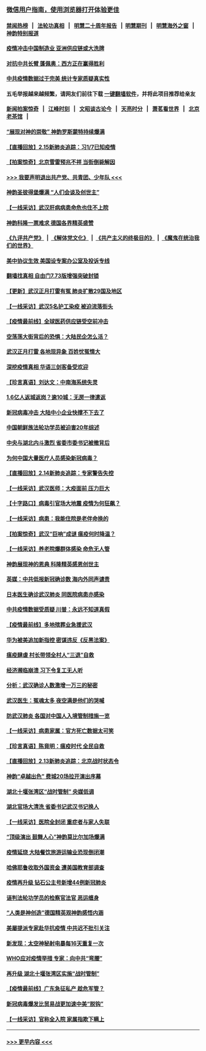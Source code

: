 ### [微信用户指南，使用浏览器打开体验更佳](https://github.com/gfw-breaker/banned-news1/blob/master/indexes/wechat-guide.md?t=0)
#### [禁闻热榜](热点新闻.md?t=0)  &nbsp;&nbsp;|&nbsp;&nbsp; [法轮功真相](https://github.com/gfw-breaker/truth/blob/master/README.md?t=0) &nbsp;&nbsp;|&nbsp;&nbsp; [明慧二十周年报告](https://github.com/gfw-breaker/mh-reports/blob/master/README.md?t=0) &nbsp;&nbsp;|&nbsp;&nbsp;[明慧期刊](https://github.com/gfw-breaker/mh-qikan) &nbsp;&nbsp;|&nbsp;&nbsp; [明慧海外之窗](https://github.com/gfw-breaker/mh-news/blob/master/README.md?t=0) &nbsp;&nbsp;|&nbsp;&nbsp; [神韵特别报道](https://github.com/gfw-breaker/mh-news/blob/master/shenyun.md?t=0)
#### [疫情冲击中国制造业 亚洲供应链或大洗牌](../pages/nf4514/n11871629.md?t=02160522) 
#### [对抗中共长臂 蓬佩奥：西方正在赢得胜利](../pages/nf4514/n11871500.md?t=02160522) 
#### [中共疫情数据过于完美 统计专家质疑真实性](../pages/nf4514/n11870197.md?t=02160522) 
#### 五毛举报越来越频繁，请网友们前往下载 [一键翻墙软件](https://github.com/gfw-breaker/ssr-accounts)，并将此项目推荐给亲友
#### [新闻拍案惊奇](https://github.com/gfw-breaker/banned-news1/blob/master/pages/link4.md) &nbsp;&nbsp;|&nbsp;&nbsp; [江峰时刻](https://github.com/gfw-breaker/banned-news1/blob/master/pages/link4.md) &nbsp;&nbsp;|&nbsp;&nbsp; [文昭谈古论今](https://github.com/gfw-breaker/banned-news1/blob/master/pages/link4.md) &nbsp;&nbsp;|&nbsp;&nbsp; [天亮时分](https://github.com/gfw-breaker/banned-news1/blob/master/pages/link4.md) &nbsp;&nbsp;|&nbsp;&nbsp; [萧茗看世界](https://github.com/gfw-breaker/banned-news1/blob/master/pages/link4.md) &nbsp;&nbsp;|&nbsp;&nbsp; [北京老茶馆](https://github.com/gfw-breaker/banned-news1/blob/master/pages/link4.md) &nbsp;&nbsp;|&nbsp;&nbsp; 
#### [“展现对神的崇敬” 神韵罗斯蒙特持续爆满](../pages/nf4514/n11871152.md?t=02160522) 
#### [【直播回放】2.15新肺炎追踪：习1/7已知疫情](../pages/nf4514/n11871276.md?t=02160522) 
#### [【拍案惊奇】北京雪雷预兆不祥 当街倒毙解因](../pages/nf4514/n11870203.md?t=02160522) 
#### [>>> 我要声明退出共产党、共青团、少年队 <<<](https://github.com/begood0513/goodnews/blob/master/quit/letter.md) 
#### [神韵圣彼得堡爆满 “人们会谈及创世主”](../pages/nf4514/n11871031.md?t=02160522) 
#### [【一线采访】武汉肝病病患命危也住不上院](../pages/nf4514/n11870591.md?t=02160522) 
#### [神韵科隆一票难求 德国各界精英盛赞](../pages/nf4514/n11870655.md?t=02160522) 
#### [《九评共产党》](https://github.com/begood0513/9ping.md/blob/master/README.md) &nbsp;|&nbsp; [《解体党文化》](../../../../jtdwh.md/blob/master/README.md)  &nbsp;|&nbsp; [《共产主义的终极目的》](../../../../gczydzjmd.md/blob/master/README.md) &nbsp;|&nbsp; [《魔鬼在统治我们的世界》](../../../../mgztzwmdsj.md/blob/master/README.md) 
#### [美中协议生效 美国设专案办公室及投诉专线](../pages/nf4514/n11870266.md?t=02160522) 
#### [翻墙找真相 自由门7.73版增强突破封锁](../pages/nf4514/n11869569.md?t=02160522) 
#### [【更新】武汉正月打雷有冤 肺炎扩散29国及地区](../pages/nf4514/n11801312.md?t=02160522) 
#### [【一线采访】武汉5名护工染疫 被迫流落街头](../pages/nf4514/n11870054.md?t=02160522) 
#### [【疫情最前线】全球医药供应链受空前冲击](../pages/nf4514/n11869614.md?t=02160522) 
#### [空荡荡大街背后的恐惧：大陆民企怎么活？](../pages/nf4514/n11869676.md?t=02160522) 
#### [武汉正月打雷 各地现异象 百姓忧冤情大](../pages/nf4514/n11869531.md?t=02160522) 
#### [深挖疫情真相 华语三剑客备受欢迎](../pages/nf4514/n11867482.md?t=02160522) 
#### [【珍言真语】刘达文：中南海系统失灵](../pages/nf4514/n11869465.md?t=02160522) 
#### [1.6亿人返城返岗？逾10城：无房一律遣返](../pages/nf4514/n11869360.md?t=02160522) 
#### [新冠病毒冲击 大陆中小企业快撑不下去了](../pages/nf4514/n11869259.md?t=02160522) 
#### [中国朝鲜族法轮功学员被迫害20年综述](../pages/nf4514/n11846618.md?t=02160522) 
#### [中央与湖北内斗激烈 省委市委书记被撤背后](../pages/nf4514/n11868325.md?t=02160522) 
#### [为何中国大量医疗人员感染新冠病毒？](../pages/nf4514/n11869001.md?t=02160522) 
#### [【直播回放】2.14新肺炎追踪：专家警告失控](../pages/nf4514/n11868930.md?t=02160522) 
#### [【一线采访】武汉医师：大疫面前 压力巨大](../pages/nf4514/n11868829.md?t=02160522) 
#### [【十字路口】病毒引官场大地震 疫情为何狂飙？](../pages/nf4514/n11867660.md?t=02160522) 
#### [【一线采访】病患：我能住院是老伴命换的](../pages/nf4514/n11867769.md?t=02160522) 
#### [【拍案惊奇】武汉“巨响”成谜 瘟疫何时降温？](../pages/nf4514/n11867555.md?t=02160522) 
#### [【一线采访】养老院爆群体感染 命危无人管](../pages/nf4514/n11868341.md?t=02160522) 
#### [神韵展现神的恩典 科隆精英感恩创世主](../pages/nf4514/n11867850.md?t=02160522) 
#### [英媒：中共低报新冠确诊数 海内外同声谴责](../pages/nf4514/n11867421.md?t=02160522) 
#### [日本医生确诊武汉肺炎 同医院病患亦感染](../pages/nf4514/n11867779.md?t=02160522) 
#### [中共疫情数据受质疑 川普：永远不知道真假](../pages/nf4514/n11867195.md?t=02160522) 
#### [【疫情最前线】多地殡葬业急援武汉](../pages/nf4514/n11866914.md?t=02160522) 
#### [华为被美追加新指控 密谋违反《反黑法案》](../pages/nf4514/n11867191.md?t=02160522) 
#### [瘟疫肆虐 村长带领全村人“三退”自救](../pages/nf4514/n11861714.md?t=02160522) 
#### [经济濒临崩溃 习下令复工无人听](../pages/nf4514/n11867269.md?t=02160522) 
#### [分析：武汉确诊人数激增一万三的秘密](../pages/nf4514/n11866187.md?t=02160522) 
#### [武汉医生：冤魂太多 夜空满是他们的哭喊](../pages/nf4514/n11867107.md?t=02160522) 
#### [防武汉肺炎 各国对中国人入境管制措施一览](../pages/nf4514/n11838726.md?t=02160522) 
#### [【一线采访】病患家属：官方死亡数据太可笑](../pages/nf4514/n11866840.md?t=02160522) 
#### [【珍言真语】陈竟明：瘟疫时代 全民自救](../pages/nf4514/n11866765.md?t=02160522) 
#### [【直播回放】2.13新肺炎追踪：北京战时状态令](../pages/nf4514/n11866261.md?t=02160522) 
#### [神韵“卓越出色” 费城20场拉开演出序幕](../pages/nf4514/n11866232.md?t=02160522) 
#### [湖北十堰张湾区“战时管制” 央媒低调](../pages/nf4514/n11866013.md?t=02160522) 
#### [湖北官场大清洗 省委书记武汉书记换人](../pages/nf4514/n11865112.md?t=02160522) 
#### [【一线采访】医院全封闭 重症者与家人失联](../pages/nf4514/n11864778.md?t=02160522) 
#### [“顶级演出 鼓舞人心”神韵莫比尔加场爆满](../pages/nf4514/n11865855.md?t=02160522) 
#### [疫情延烧 大陆餐饮旅游运输业恐现倒闭潮](../pages/nf4514/n11865608.md?t=02160522) 
#### [哈佛耶鲁收取外国资金 遭美国教育部调查](../pages/nf4514/n11864950.md?t=02160522) 
#### [疫情再升级 钻石公主号新增44例新冠肺炎](../pages/nf4514/n11865033.md?t=02160522) 
#### [诬判法轮功学员的检察官法官 恶运缠身](../pages/nf4514/n11864380.md?t=02160522) 
#### [“人类是神创造”德国精英观神韵感悟内涵](../pages/nf4514/n11865185.md?t=02160522) 
#### [美屡提派专家赴华抗疫情 中共迟不批引关注](../pages/nf4514/n11864719.md?t=02160522) 
#### [新发现：太空神秘射电暴每16天重复一次](../pages/nf4514/n11864923.md?t=02160522) 
#### [WHO应对疫情举措 专家：向中共“弯腰”](../pages/nf4514/n11864727.md?t=02160522) 
#### [再升级 湖北十堰张湾区实施“战时管制”](../pages/nf4514/n11864771.md?t=02160522) 
#### [【疫情最前线】广东急征私产 趁危军管？](../pages/nf4514/n11864205.md?t=02160522) 
#### [新冠病毒爆发比贸易战更加速中美“脱钩”](../pages/nf4514/n11864470.md?t=02160522) 
#### [【一线采访】官称全入院 家属指欺下瞒上](../pages/nf4514/n11864466.md?t=02160522) 

----
#### [ >>> 更早内容 <<< ](../indexes/nf4514-earlier.md)
